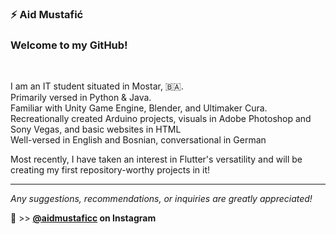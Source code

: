 ### ⚡ Aid Mustafić

<!--
**astaffz/astaffz** is a ✨ _special_ ✨ repository because its `README.md` (this file) appears on your GitHub profile.

Here are some ideas to get you started:

- 🔭 I’m currently working on ...
- 🌱 I’m currently learning ...
- 👯 I’m looking to collaborate on ...
- 🤔 I’m looking for help with ...
- 💬 Ask me about ...
- 📫 How to reach me: ...
- 😄 Pronouns: ...
- ⚡ Fun fact: ...
-->
<h3>Welcome to my GitHub!</h3>
<br>
<p>I am an IT student situated in Mostar, 🇧🇦. <br>
    Primarily versed in Python & Java. <br>
    Familiar with Unity Game Engine, Blender, and Ultimaker Cura. <br>
    Recreationally created Arduino projects, visuals in Adobe Photoshop and Sony Vegas, and basic websites in HTML<br>
    Well-versed in English and Bosnian, conversational in German <br>
    
Most recently, I have taken an interest in Flutter's versatility and will be creating my first repository-worthy projects in it!</p>
<hr>
<i>Any suggestions, recommendations, or inquiries are greatly appreciated!</i>

💬 >> <b><a href="www.instagram.com/@aidmustaficc" target="blank"> @aidmustaficc</a> on Instagram</b><br>
